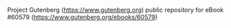 Project Gutenberg (https://www.gutenberg.org) public repository for eBook #60579 (https://www.gutenberg.org/ebooks/60579)

